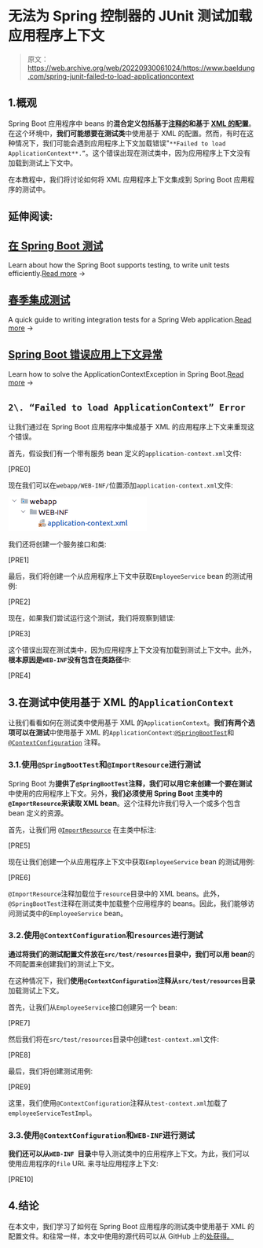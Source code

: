 # 无法为 Spring 控制器的 JUnit 测试加载应用程序上下文

> 原文：<https://web.archive.org/web/20220930061024/https://www.baeldung.com/spring-junit-failed-to-load-applicationcontext>

## 1.概观

Spring Boot 应用程序中 beans 的**混合定义包括基于[注释的](/web/20220525130539/https://www.baeldung.com/spring-core-annotations)和基于 [XML 的](/web/20220525130539/https://www.baeldung.com/spring-boot-xml-beans)配置**。在这个环境中，**我们可能想要在测试类**中使用基于 XML 的配置。然而，有时在这种情况下，我们可能会遇到应用程序上下文加载错误"`**Failed to load ApplicationContext**.”`。这个错误出现在测试类中，因为应用程序上下文没有加载到测试上下文中。

在本教程中，我们将讨论如何将 XML 应用程序上下文集成到 Spring Boot 应用程序的测试中。

## 延伸阅读:

## [在 Spring Boot 测试](/web/20220525130539/https://www.baeldung.com/spring-boot-testing)

Learn about how the Spring Boot supports testing, to write unit tests efficiently.[Read more](/web/20220525130539/https://www.baeldung.com/spring-boot-testing) →

## [春季集成测试](/web/20220525130539/https://www.baeldung.com/integration-testing-in-spring)

A quick guide to writing integration tests for a Spring Web application.[Read more](/web/20220525130539/https://www.baeldung.com/integration-testing-in-spring) →

## [Spring Boot 错误应用上下文异常](/web/20220525130539/https://www.baeldung.com/spring-boot-application-context-exception)

Learn how to solve the ApplicationContextException in Spring Boot.[Read more](/web/20220525130539/https://www.baeldung.com/spring-boot-application-context-exception) →

## `2\. “Failed to load ApplicationContext” Error`

让我们通过在 Spring Boot 应用程序中集成基于 XML 的应用程序上下文来重现这个错误。

首先，假设我们有一个带有服务 bean 定义的`application-context.xml`文件:

[PRE0]

现在我们可以在`webapp/WEB-INF/`位置添加`application-context.xml`文件:

[![](img/c98506a065288256f3409e75ba5aad29.png)](/web/20220525130539/https://www.baeldung.com/wp-content/uploads/2022/01/ApplicationContextDirecory.png)

我们还将创建一个服务接口和类:

[PRE1]

最后，我们将创建一个从应用程序上下文中获取`EmployeeService` bean 的测试用例:

[PRE2]

现在，如果我们尝试运行这个测试，我们将观察到错误:

[PRE3]

这个错误出现在测试类中，因为应用程序上下文没有加载到测试上下文中。此外，**根本原因是`WEB-INF`没有包含在类路径**中:

[PRE4]

## 3.在测试中使用基于 XML 的`ApplicationContext`

让我们看看如何在测试类中使用基于 XML 的`ApplicationContext`。**我们有两个选项可以在测试**中使用基于 XML 的`ApplicationContext`:[`@SpringBootTest`](/web/20220525130539/https://www.baeldung.com/spring-boot-testing#integration-testing-with-springboottest)和 [`@ContextConfiguration`](https://web.archive.org/web/20220525130539/https://docs.spring.io/spring-framework/docs/current/javadoc-api/org/springframework/test/context/ContextConfiguration.html) 注释。

### 3.1.使用`@SpringBootTest`和`@ImportResource`进行测试

Spring Boot 为**提供了`@SpringBootTest`注释，我们可以用它来创建一个要在测试**中使用的应用程序上下文。另外，**我们必须使用 Spring Boot 主类中的`@ImportResource`来读取 XML bean**。这个注释允许我们导入一个或多个包含 bean 定义的资源。

首先，让我们用 [`@ImportResource`](/web/20220525130539/https://www.baeldung.com/spring-boot-xml-beans#the-importresource-annotation) 在主类中标注:

[PRE5]

现在让我们创建一个从应用程序上下文中获取`EmployeeService` bean 的测试用例:

[PRE6]

`@ImportResource`注释加载位于`resource`目录中的 XML beans。此外，`@SpringBootTest`注释在测试类中加载整个应用程序的 beans。因此，我们能够访问测试类中的`EmployeeService` bean。

### 3.2.使用`@ContextConfiguration`和`resources`进行测试

**通过将我们的测试配置文件放在`src/test/resources`目录中，我们可以用 bean**的不同配置来创建我们的测试上下文。

在这种情况下，我们**使用`@ContextConfiguration`注释从`src/test/resources`目录**加载测试上下文。

首先，让我们从`EmployeeService`接口创建另一个 bean:

[PRE7]

然后我们将在`src/test/resources`目录中创建`test-context.xml`文件:

[PRE8]

最后，我们将创建测试用例:

[PRE9]

这里，我们使用`@ContextConfiguration`注释从`test-context.xml`加载了`employeeServiceTestImpl`。

### 3.3.使用`@ContextConfiguration`和`WEB-INF`进行测试

**我们还可以从`WEB-INF `目录**中导入测试类中的应用程序上下文。为此，我们可以使用应用程序的`file` URL 来寻址应用程序上下文:

[PRE10]

## 4.结论

在本文中，我们学习了如何在 Spring Boot 应用程序的测试类中使用基于 XML 的配置文件。和往常一样，本文中使用的源代码可以从 GitHub 上的[处获得。](https://web.archive.org/web/20220525130539/https://github.com/eugenp/tutorials/tree/master/spring-boot-modules/spring-boot-testing-2)